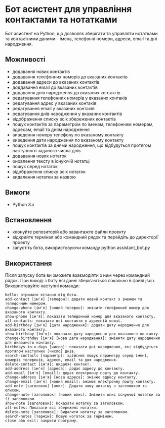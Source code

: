 # Бот асистент для управління контактами та нотатками
Бот асистент на Python, що дозволяє зберігати та управляти нотатками та контактними даними - імена, телефонні номери, адреси, email та дні народження.

## Можливості
- додавання нових контактів
- додавання телефонних номерів до вказаних контактів
- додавання адреси до вказаних контактів
- доддавання email до вказаних контактів
- додавання днів народження до вказаних контактів
- редагування телефонних номерів у вказаних контаків
- редагування адрес у вказаних контаків
- редагування email у вказаних контаків
- редагування днів народження у вказаних контактів
- відображення списку всіх збережених контактів
- пошук контактів за параметром по іменам, телефонним номерам, адресам, email та дням народження
- виведення номеру телефону по вказаному контакту
- виведення дати народження по вказаному контакту
- пошук контактів за днями народження, що відбудуться протягом наступного заданого числа днів.
- додавання нових нотаток
- оновлення тексту в існуючій нотатці
- пошук серед нотаток
- відображення списку всіх нотаток
- видалення нотатки за назвою


## Вимоги
- Python 3.x

## Встановлення
- клонуйте репозиторій або завантажте файли проекту
- відкрийте термінал або командний рядок та перейдіть до директорії проекту
- запустіть бота, використовуючи команду python assistant_bot.py

## Використання
Після запуску бота ви зможете взаємодіяти з ним через командний рядок. 
При виході з боту всі данні зберігаються локально в файлі json.
Використовуйте наступні команди:
```
hello: отримати вітання від бота.
add-contact [ім'я] [телефон]: додати новий контакт з іменем та телефонним номером.
change-phone [ім'я] [новий телефон]: змінити телефонний номер для вказаного контакту.
show-phone [ім'я]: показати телефонний номер для вказаного контакту.
all-contacts: показати всі контакти в адресній книзі.
add-birthday [ім'я] [дата народження]: додати дату народження для вказаного контакту.
show-birthday [ім'я]: показати дату народження для вказаного контакту.
change-birthday [ім'я] [нова дата народження]: змінити дату народження для вказаного контакту.
birthdays-in-x-days [число]: показати дні народження, які відбудуться протягом наступних [число] днів.
search-contacts [параметр]: здійснює пошук параметру серед імені, номерів телефонів, адреси, email та дня народження.
delete-contact [ім'я]: видаляє контакт.
add-address [ім'я] [адреса]: додає адресу до контакту.
add-email [ім'я] [email]: додає електронну пошту до контакту.
change-address [ім'я] [нова адреса]: змінює адресу контакту.
change-email [ім'я] [новий email]: змінює електронну пошту контакту.
add-note [заголовок] [опис]: Додати нову нотатку з заголовком та описом.
change-note [заголовок] [новий опис]: Змінити опис існуючої нотатки за її заголовком.
show-note [заголовок]: Показати нотатку за заголовком.
all-notes: Показати всі збережені нотатки.
delete-note [заголовок]: Видалити нотатку за заголовком.
search-notes [термін]: Пошук нотаток за терміном.
close або exit: закрити програму.
```
